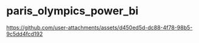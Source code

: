 # paris_olympics_power_bi


https://github.com/user-attachments/assets/d450ed5d-dc88-4f78-98b5-9c5dd4fcd192

